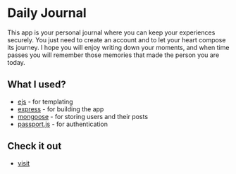 # Daily Journal

This app is your personal journal where you can keep your experiences
securely. You just need to create an account and to let your heart
compose its journey. I hope you will enjoy writing down your moments,
and when time passes you will remember those memories that made the 
person you are today.


## What I used?

- [ejs](https://ejs.co/) - for templating
- [express](https://expressjs.com/) - for building the app
- [mongoose](https://mongoosejs.com/) - for storing users and their posts
- [passport.js](http://www.passportjs.org/) - for authentication


## Check it out

- [visit](https://daily-journal-app-cjt0.onrender.com)
